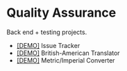 # Quality Assurance

Back end + testing projects.

- [[DEMO]](https://replit.com/@d-0-t/Issue-Tracker) Issue Tracker
- [[DEMO]](https://replit.com/@d-0-t/American-British-Translator) British-American Translator
- [[DEMO]](https://replit.com/@d-0-t/MetricImperial-Converter) Metric/Imperial Converter
